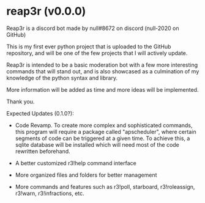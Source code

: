 # reap3r (v0.0.0)
Reap3r is a discord bot made by null#8672 on discord (null-2020 on GitHub)

This is my first ever python project that is uploaded to the GitHub repository, and will be one of the few projects that I will actively update.

Reap3r is intended to be a basic moderation bot with a few more interesting commands that will stand out, and is also showcased as a culmination
of my knowledge of the python syntax and library.

More information will be added as time and more ideas will be implemented.

Thank you.

Expected Updates (0.1.0?):

- Code Revamp. To create more complex and sophisticated commands, this program will require a package called "apscheduler", where 
certain segments of code can be triggered at a given time. To achieve this, a sqlite database will be installed which will need 
most of the code rewritten beforehand.

- A better customized r3!help command interface

- More organized files and folders for better management

- More commands and features such as r3!poll, starboard, r3!roleassign, r3!warn, r3!infractions, etc.
